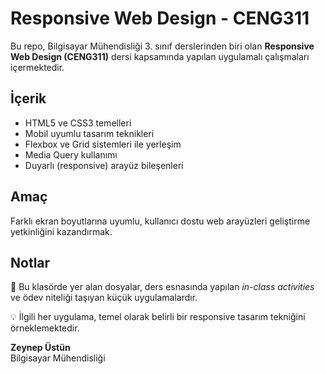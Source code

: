 # Responsive Web Design - CENG311

Bu repo, Bilgisayar Mühendisliği 3. sınıf derslerinden biri olan **Responsive Web Design (CENG311)** dersi kapsamında yapılan uygulamalı çalışmaları içermektedir.

## İçerik

- HTML5 ve CSS3 temelleri  
- Mobil uyumlu tasarım teknikleri  
- Flexbox ve Grid sistemleri ile yerleşim  
- Media Query kullanımı  
- Duyarlı (responsive) arayüz bileşenleri

## Amaç

Farklı ekran boyutlarına uyumlu, kullanıcı dostu web arayüzleri geliştirme yetkinliğini kazandırmak.

## Notlar

📁 Bu klasörde yer alan dosyalar, ders esnasında yapılan *in-class activities* ve ödev niteliği taşıyan küçük uygulamalardır.  

💡 İlgili her uygulama, temel olarak belirli bir responsive tasarım tekniğini örneklemektedir.

**Zeynep Üstün**  
Bilgisayar Mühendisliği  
